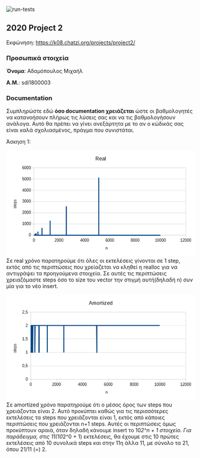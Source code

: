 ![run-tests](../../workflows/run-tests/badge.svg)

## 2020 Project 2

Εκφώνηση: https://k08.chatzi.org/projects/project2/


### Προσωπικά στοιχεία

__Όνομα__: Αδαμόπουλος Μιχαήλ

__Α.Μ.__: sdi1800003


### Documentation

Συμπληρώστε εδώ __όσο documentation χρειάζεται__ ώστε οι βαθμολογητές να
κατανοήσουν πλήρως τις λύσεις σας και να τις βαθμολογήσουν ανάλογα. Αυτό θα
πρέπει να γίνει ανεξάρτητα με το αν ο κώδικάς σας είναι καλά σχολιασμένος,
πράγμα που συνιστάται.

Άσκηση 1:

![Getting Started](graphs/real.png)
Σε real χρόνο παρατηρούμε ότι όλες οι εκτελέσεις γίνονται σε 1 step, εκτός από τις περιπτώσεις που χρείαζεται να κληθεί η
realloc για να αντιγράψει τα προηγούμενα στοιχεία. Σε αυτές τις περιπτώσεις χρειαζόμαστε steps όσο το size του vector την 
στιγμή αυτή(δηλαδή n) συν μία για το νέο insert.

![Getting Started](graphs/amortized.png)
Σε amortized χρόνο παρατηρούμε ότι ο μέσος όρος των steps που χρειάζονται είναι 2. Αυτό προκύπτει καθώς για τις περισσότερες
εκτελέσεις τα steps που χρειάζονται είναι 1, εκτός από κάποιες περιπτώσεις που χρειάζονται n+1 steps. Αυτές οι περιπτώσεις όμως
προκύπτουν αραιά, όταν δηλαδή κάνουμε insert το 10*2^n + 1 στοιχείο. Για παράδειγμα, στις 11(10*2^0 + 1) εκτελέσεις, θα έχουμε
στις 10 πρώτες εκτελέσεις από 10 συνολικά steps και στην 11η άλλα 11, με σύνολο τα 21, όπου 21/11 (=) 2.